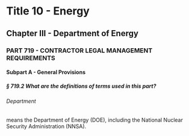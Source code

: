 
# Title 10 - Energy
## Chapter III - Department of Energy
### PART 719 - CONTRACTOR LEGAL MANAGEMENT REQUIREMENTS
#### Subpart A - General Provisions
##### § 719.2 What are the definitions of terms used in this part?
###### Department

means the Department of Energy (DOE), including the National Nuclear Security Administration (NNSA).

